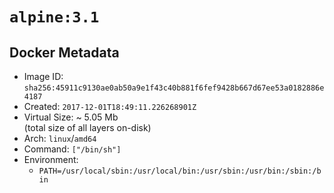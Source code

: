 # `alpine:3.1`

## Docker Metadata

- Image ID: `sha256:45911c9130ae0ab50a9e1f43c40b881f6fef9428b667d67ee53a0182886e4187`
- Created: `2017-12-01T18:49:11.226268901Z`
- Virtual Size: ~ 5.05 Mb  
  (total size of all layers on-disk)
- Arch: `linux`/`amd64`
- Command: `["/bin/sh"]`
- Environment:
  - `PATH=/usr/local/sbin:/usr/local/bin:/usr/sbin:/usr/bin:/sbin:/bin`
